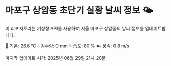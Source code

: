
# 마포구 상암동 초단기 실황 날씨 정보 🌤️

이 리포지토리는 기상청 API를 사용하여 서울 마포구 상암동의 날씨 정보를 업데이트합니다. 

🌡️ 기온: 26.6 ℃
💧 강수량: 0 mm
💦 습도: 80 %
🌬️ 풍속: 0.8 m/s

마지막 업데이트 시각: 2025년 06월 29일 21시 20분    
